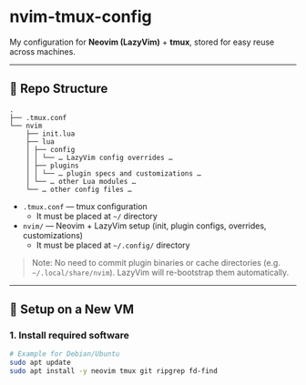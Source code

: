 # nvim-tmux-config

My configuration for **Neovim (LazyVim)** + **tmux**, stored for easy reuse across machines.

---

## 📁 Repo Structure

```text
.
├── .tmux.conf
└── nvim
    ├── init.lua
    ├── lua
    │ ├── config
    │ │ └── … LazyVim config overrides …
    │ ├── plugins
    │ │ └── … plugin specs and customizations …
    │ └── … other Lua modules …
    └── … other config files …
```



- `.tmux.conf` — tmux configuration
  - It must be placed at `~/` directory
- `nvim/` — Neovim + LazyVim setup (init, plugin configs, overrides, customizations)  
  - It must be placed at `~/.config/` directory

> Note: No need to commit plugin binaries or cache directories (e.g. `~/.local/share/nvim`). LazyVim will re-bootstrap them automatically.

---

## 🚀 Setup on a New VM

### 1. Install required software

```bash
# Example for Debian/Ubuntu
sudo apt update
sudo apt install -y neovim tmux git ripgrep fd-find
